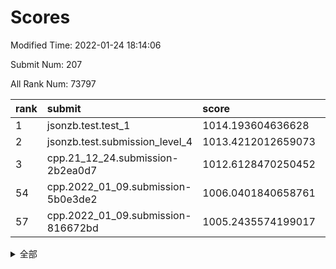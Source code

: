 # Scores

Modified Time: 2022-01-24 18:14:06

Submit Num: 207

All Rank Num: 73797

| rank |               submit               |       score        |       sigma        | pk_num |
| :--- | :--------------------------------- | :----------------- | :----------------- | :----- |
| 1    | jsonzb.test.test_1                 | 1014.193604636628  | 0.8298391783254098 | 1424   |
| 2    | jsonzb.test.submission_level_4     | 1013.4212012659073 | 0.8248953159619435 | 1429   |
| 3    | cpp.21_12_24.submission-2b2ea0d7   | 1012.6128470250452 | 0.8117707511712746 | 1425   |
| 54   | cpp.2022_01_09.submission-5b0e3de2 | 1006.0401840658761 | 0.7298418112948696 | 1431   |
| 57   | cpp.2022_01_09.submission-816672bd | 1005.2435574199017 | 0.7135927217694383 | 1424   |


<details>
<summary>全部</summary>

| rank |                 submit                 |       score        |       sigma        | pk_num |
| :--- | :------------------------------------- | :----------------- | :----------------- | :----- |
| 1    | jsonzb.test.test_1                     | 1014.193604636628  | 0.8298391783254098 | 1424   |
| 2    | jsonzb.test.submission_level_4         | 1013.4212012659073 | 0.8248953159619435 | 1429   |
| 3    | cpp.21_12_24.submission-2b2ea0d7       | 1012.6128470250452 | 0.8117707511712746 | 1425   |
| 4    | gobigger.level_3.submission_level_3_1  | 1012.052636944427  | 0.7974167121571331 | 1427   |
| 5    | gobigger.level_3.submission_level_3_7  | 1011.5112657150852 | 0.7819406024834464 | 1421   |
| 6    | gobigger.level_3.submission_level_3_13 | 1010.9756565040856 | 0.7631344763848787 | 1425   |
| 7    | gobigger.level_3.submission_level_3_0  | 1010.695415489818  | 0.7759109006239072 | 1427   |
| 8    | gobigger.level_3.submission_level_3_6  | 1010.6611308459242 | 0.7961780129761606 | 1427   |
| 9    | gobigger.level_3.submission_level_3_8  | 1010.6411563371156 | 0.7675087944902108 | 1426   |
| 10   | gobigger.level_3.submission_level_3_21 | 1010.581398867586  | 0.7745913700853859 | 1423   |
| 11   | gobigger.level_3.submission_level_3_10 | 1010.512463416349  | 0.7661140474301337 | 1428   |
| 12   | gobigger.level_3.submission_level_3_33 | 1010.3538890569326 | 0.7576627689652675 | 1422   |
| 13   | gobigger.level_3.submission_level_3_29 | 1010.3288078714817 | 0.7506472363796887 | 1426   |
| 14   | gobigger.level_3.submission_level_3_26 | 1010.224237977106  | 0.7633388931076627 | 1421   |
| 15   | gobigger.level_3.submission_level_3_47 | 1010.1788837748164 | 0.7648471700254873 | 1423   |
| 16   | gobigger.level_3.submission_level_3_39 | 1010.1661656417799 | 0.7587623753653038 | 1425   |
| 17   | gobigger.level_3.submission_level_3_30 | 1010.1211686264691 | 0.782185834650077  | 1423   |
| 18   | gobigger.level_3.submission_level_3_49 | 1010.0810733956562 | 0.7693857714465702 | 1423   |
| 19   | gobigger.level_3.submission_level_3_15 | 1010.0657809472567 | 0.7532272007505972 | 1422   |
| 20   | gobigger.level_3.submission_level_3_41 | 1010.000089761515  | 0.7454407753177351 | 1424   |
| 21   | gobigger.level_3.submission_level_3_35 | 1009.9574376247124 | 0.7279145159604434 | 1429   |
| 22   | gobigger.level_3.submission_level_3_45 | 1009.9488051874866 | 0.7678219467833252 | 1429   |
| 23   | gobigger.level_3.submission_level_3_38 | 1009.9049950089259 | 0.7487461930180576 | 1420   |
| 24   | gobigger.level_3.submission_level_3_19 | 1009.8893089080171 | 0.7511228857215597 | 1429   |
| 25   | gobigger.level_3.submission_level_3_14 | 1009.7756001958311 | 0.7486591431501324 | 1425   |
| 26   | gobigger.level_3.submission_level_3_34 | 1009.7542132210591 | 0.7449770487744783 | 1417   |
| 27   | gobigger.level_3.submission_level_3_31 | 1009.7353983109218 | 0.7571745177973638 | 1425   |
| 28   | gobigger.level_3.submission_level_3_28 | 1009.6920527483109 | 0.7370170914997631 | 1430   |
| 29   | gobigger.level_3.submission_level_3_17 | 1009.5744277308168 | 0.7581516962954261 | 1429   |
| 30   | gobigger.level_3.submission_level_3_4  | 1009.573779630459  | 0.7983256182717793 | 1424   |
| 31   | gobigger.level_3.submission_level_3_3  | 1009.5620761353092 | 0.7409896088489406 | 1429   |
| 32   | gobigger.level_3.submission_level_3_20 | 1009.5381313433163 | 0.7689315695767267 | 1426   |
| 33   | gobigger.level_3.submission_level_3_43 | 1009.4648578162299 | 0.7576680503675586 | 1431   |
| 34   | gobigger.level_3.submission_level_3_2  | 1009.4186174543762 | 0.7413363632164786 | 1428   |
| 35   | gobigger.level_3.submission_level_3_27 | 1009.363849877294  | 0.7551608293057186 | 1431   |
| 36   | gobigger.level_3.submission_level_3_37 | 1009.3472331519462 | 0.7507876495383732 | 1424   |
| 37   | gobigger.level_3.submission_level_3_16 | 1009.316004300555  | 0.7505396452994857 | 1430   |
| 38   | gobigger.level_3.submission_level_3_42 | 1009.3126710223177 | 0.7593925181434484 | 1427   |
| 39   | gobigger.level_3.submission_level_3_32 | 1009.2978350896518 | 0.7568033848904508 | 1426   |
| 40   | gobigger.level_3.submission_level_3_48 | 1009.2837990831225 | 0.7783610249066086 | 1432   |
| 41   | gobigger.level_3.submission_level_3_5  | 1009.2622041722873 | 0.7747663307454752 | 1429   |
| 42   | gobigger.level_3.submission_level_3_9  | 1009.2425803597123 | 0.7637865256623358 | 1430   |
| 43   | gobigger.level_3.submission_level_3_23 | 1009.2357560139696 | 0.7665426283050558 | 1421   |
| 44   | gobigger.level_3.submission_level_3_11 | 1009.1896233769842 | 0.7466263859858316 | 1422   |
| 45   | gobigger.level_3.submission_level_3_40 | 1008.9391777767163 | 0.7312340720587559 | 1431   |
| 46   | gobigger.level_3.submission_level_3_22 | 1008.7990308228807 | 0.7668383049064189 | 1426   |
| 47   | gobigger.level_3.submission_level_3_46 | 1008.7739854486006 | 0.7305653163186275 | 1420   |
| 48   | gobigger.level_3.submission_level_3_44 | 1008.6853518429674 | 0.7427437986894372 | 1423   |
| 49   | gobigger.level_3.submission_level_3_12 | 1008.6769301821855 | 0.7553871069500091 | 1431   |
| 50   | gobigger.level_3.submission_level_3_24 | 1008.5731458457111 | 0.7380636269337003 | 1425   |
| 51   | gobigger.level_3.submission_level_3_36 | 1008.4459404849506 | 0.7714295824454912 | 1422   |
| 52   | gobigger.level_3.submission_level_3_25 | 1008.409844553937  | 0.7459365654904386 | 1422   |
| 53   | gobigger.level_3.submission_level_3_18 | 1007.4436940192076 | 0.7386959028924304 | 1427   |
| 54   | cpp.2022_01_09.submission-5b0e3de2     | 1006.0401840658761 | 0.7298418112948696 | 1431   |
| 55   | gobigger.level_1.submission_level_1_23 | 1005.7337729051253 | 0.7191877527254423 | 1431   |
| 56   | gobigger.level_1.submission_level_1_32 | 1005.3527249433213 | 0.713742451345709  | 1430   |
| 57   | cpp.2022_01_09.submission-816672bd     | 1005.2435574199017 | 0.7135927217694383 | 1424   |
| 58   | gobigger.level_1.submission_level_1_6  | 1004.9689640394301 | 0.7217001860030725 | 1427   |
| 59   | gobigger.level_1.submission_level_1_46 | 1004.7693736114289 | 0.7173264212366033 | 1425   |
| 60   | gobigger.level_1.submission_level_1_48 | 1004.6932422989436 | 0.71581361594636   | 1428   |
| 61   | gobigger.level_1.submission_level_1_7  | 1004.6451681412757 | 0.714477045889991  | 1427   |
| 62   | gobigger.level_1.submission_level_1_35 | 1004.3905015093662 | 0.726940043843509  | 1424   |
| 63   | gobigger.level_1.submission_level_1_10 | 1004.2853552148715 | 0.7252431884923379 | 1427   |
| 64   | gobigger.level_1.submission_level_1_22 | 1004.2132683257031 | 0.7112724958013801 | 1430   |
| 65   | gobigger.level_1.submission_level_1_36 | 1004.1998015897619 | 0.7038025449009041 | 1426   |
| 66   | gobigger.level_1.submission_level_1_5  | 1004.1295370590327 | 0.7151426862216537 | 1429   |
| 67   | gobigger.level_1.submission_level_1_2  | 1004.081180184102  | 0.7170971058635331 | 1424   |
| 68   | gobigger.level_1.submission_level_1_49 | 1003.9531252598653 | 0.7233441053749919 | 1423   |
| 69   | gobigger.level_1.submission_level_1_12 | 1003.8418043627987 | 0.7193873422289513 | 1420   |
| 70   | gobigger.level_1.submission_level_1_26 | 1003.7573859993096 | 0.7238217835998965 | 1424   |
| 71   | gobigger.level_1.submission_level_1_8  | 1003.7537720012176 | 0.7081398906256269 | 1427   |
| 72   | gobigger.level_1.submission_level_1_41 | 1003.705634540297  | 0.7144540967322903 | 1427   |
| 73   | gobigger.level_1.submission_level_1_38 | 1003.664949200312  | 0.7182546898702821 | 1428   |
| 74   | gobigger.level_1.submission_level_1_20 | 1003.6508479902004 | 0.7221143622835516 | 1425   |
| 75   | gobigger.level_1.submission_level_1_28 | 1003.5914770109815 | 0.733487253539575  | 1424   |
| 76   | gobigger.level_1.submission_level_1_42 | 1003.4395079833213 | 0.7228057889731085 | 1427   |
| 77   | gobigger.level_1.submission_level_1_14 | 1003.3757426087647 | 0.7142126613429297 | 1426   |
| 78   | gobigger.level_1.submission_level_1_0  | 1003.3560431934953 | 0.7129838875022898 | 1423   |
| 79   | gobigger.level_1.submission_level_1_11 | 1003.2773998786341 | 0.7046104152420809 | 1430   |
| 80   | gobigger.level_1.submission_level_1_1  | 1003.2740027117568 | 0.7113423646612423 | 1429   |
| 81   | gobigger.level_1.submission_level_1_21 | 1003.2454366119905 | 0.7080852808921962 | 1427   |
| 82   | gobigger.level_1.submission_level_1_34 | 1003.1136270974308 | 0.7221627948965085 | 1421   |
| 83   | gobigger.level_1.submission_level_1_31 | 1003.1117239106809 | 0.7042077469263894 | 1430   |
| 84   | gobigger.level_1.submission_level_1_45 | 1003.1001606630286 | 0.7301581571282442 | 1426   |
| 85   | gobigger.level_1.submission_level_1_44 | 1003.0890887322939 | 0.714176344614701  | 1425   |
| 86   | gobigger.level_1.submission_level_1_40 | 1003.0830210311574 | 0.70809305629024   | 1419   |
| 87   | gobigger.level_1.submission_level_1_37 | 1003.0338644147525 | 0.7143291043870706 | 1424   |
| 88   | gobigger.level_1.submission_level_1_16 | 1003.0105678728161 | 0.7138880763915157 | 1426   |
| 89   | gobigger.level_1.submission_level_1_27 | 1003.0047753481034 | 0.7110973522256885 | 1425   |
| 90   | gobigger.level_1.submission_level_1_9  | 1002.9925241941819 | 0.7038765804542639 | 1427   |
| 91   | gobigger.level_1.submission_level_1_29 | 1002.9650034293176 | 0.718416835394151  | 1428   |
| 92   | gobigger.level_1.submission_level_1_30 | 1002.9486837551557 | 0.707978395420214  | 1427   |
| 93   | gobigger.level_1.submission_level_1_19 | 1002.9394166402318 | 0.7157237045348921 | 1422   |
| 94   | gobigger.level_1.submission_level_1_25 | 1002.8541158049459 | 0.7087733361724489 | 1430   |
| 95   | gobigger.level_1.submission_level_1_4  | 1002.790454051945  | 0.7087219986791108 | 1427   |
| 96   | gobigger.level_1.submission_level_1_18 | 1002.7567742721511 | 0.7100665708297238 | 1431   |
| 97   | gobigger.level_1.submission_level_1_13 | 1002.7047447319096 | 0.7274577688374556 | 1426   |
| 98   | gobigger.level_1.submission_level_1_17 | 1002.66726367182   | 0.7177420468738274 | 1420   |
| 99   | gobigger.level_1.submission_level_1_47 | 1002.6521337461298 | 0.7170441275271746 | 1431   |
| 100  | gobigger.level_1.submission_level_1_33 | 1002.5873151135177 | 0.7150546856493935 | 1426   |
| 101  | gobigger.level_1.submission_level_1_43 | 1002.5718913991035 | 0.7159936486822399 | 1425   |
| 102  | gobigger.level_1.submission_level_1_39 | 1002.5343433633444 | 0.7175898539867983 | 1426   |
| 103  | gobigger.level_1.submission_level_1_15 | 1002.3135199825317 | 0.7117604617343446 | 1426   |
| 104  | gobigger.level_1.submission_level_1_3  | 1001.9703540107116 | 0.720133250007473  | 1425   |
| 105  | gobigger.level_1.submission_level_1_24 | 1001.7336409749959 | 0.7055583277556932 | 1430   |
| 106  | gobigger.random.submission_random_14   | 997.1207509109777  | 0.699534676544568  | 1431   |
| 107  | gobigger.random.submission_random_18   | 997.0802817724143  | 0.7102806820489055 | 1424   |
| 108  | gobigger.random.submission_random_33   | 997.0084252802412  | 0.7117163495836922 | 1424   |
| 109  | gobigger.random.submission_random_13   | 996.7217284739112  | 0.7137820762303357 | 1427   |
| 110  | gobigger.random.submission_random_24   | 996.5910831672949  | 0.7221811956620199 | 1427   |
| 111  | gobigger.random.submission_random_22   | 996.4787467680775  | 0.7259136921600174 | 1421   |
| 112  | gobigger.random.submission_random_41   | 996.4624052710268  | 0.7116732129990302 | 1425   |
| 113  | gobigger.random.submission_random_27   | 996.4439359194109  | 0.7109628888765472 | 1425   |
| 114  | gobigger.random.submission_random_23   | 996.4340164612101  | 0.7182304226150152 | 1423   |
| 115  | gobigger.random.submission_random_48   | 996.4127234386926  | 0.7165225715225717 | 1426   |
| 116  | gobigger.random.submission_random_8    | 996.2192388596047  | 0.7160423110598011 | 1423   |
| 117  | gobigger.random.submission_random_44   | 996.1951046947436  | 0.716246402415098  | 1428   |
| 118  | gobigger.random.submission_random_30   | 996.1873104538014  | 0.70992086640692   | 1427   |
| 119  | gobigger.random.submission_random_45   | 996.1792887582214  | 0.7217429542554481 | 1430   |
| 120  | gobigger.random.submission_random_47   | 996.1687678652876  | 0.7234211455556019 | 1423   |
| 121  | gobigger.random.submission_random_28   | 996.135092806681   | 0.7150595637973318 | 1428   |
| 122  | gobigger.random.submission_random_46   | 996.1119308035104  | 0.719363403953297  | 1430   |
| 123  | gobigger.random.submission_random_7    | 996.0196222421198  | 0.7137730831547086 | 1422   |
| 124  | gobigger.random.submission_random_19   | 995.9794848666036  | 0.7116182612960454 | 1431   |
| 125  | gobigger.random.submission_random_25   | 995.9489118846088  | 0.720188252415946  | 1428   |
| 126  | gobigger.random.submission_random_1    | 995.930865915164   | 0.7111303063818354 | 1422   |
| 127  | gobigger.random.submission_random_16   | 995.9280293453144  | 0.7179384292902956 | 1428   |
| 128  | gobigger.random.submission_random_12   | 995.9268811197796  | 0.7268229380511723 | 1424   |
| 129  | gobigger.random.submission_random_20   | 995.9091551651693  | 0.7146831248307493 | 1428   |
| 130  | gobigger.random.submission_random_49   | 995.8491672297322  | 0.7125552821010821 | 1424   |
| 131  | gobigger.random.submission_random_17   | 995.8044158997424  | 0.7093052591372853 | 1425   |
| 132  | gobigger.random.submission_random_42   | 995.7862898349034  | 0.7025638514051481 | 1426   |
| 133  | gobigger.random.submission_random_9    | 995.7794557303444  | 0.7264582870138573 | 1429   |
| 134  | gobigger.random.submission_random_21   | 995.7472644638204  | 0.7039500066546311 | 1428   |
| 135  | gobigger.random.submission_random_26   | 995.6972505423685  | 0.70628233742736   | 1429   |
| 136  | gobigger.random.submission_random_31   | 995.6823935583125  | 0.7163156609901435 | 1417   |
| 137  | gobigger.random.submission_random_3    | 995.6799086773343  | 0.7274592741447717 | 1428   |
| 138  | gobigger.random.submission_random_6    | 995.6730950660624  | 0.7103959399422966 | 1424   |
| 139  | gobigger.random.submission_random_15   | 995.5534160236787  | 0.7010746160618176 | 1428   |
| 140  | gobigger.random.submission_random_5    | 995.5383945011174  | 0.7109250283991229 | 1424   |
| 141  | gobigger.random.submission_random_43   | 995.4953455091716  | 0.7298043372963069 | 1423   |
| 142  | gobigger.random.submission_random_32   | 995.4355478297235  | 0.7138326868727846 | 1421   |
| 143  | gobigger.random.submission_random_29   | 995.4030645081943  | 0.7051568724475703 | 1423   |
| 144  | gobigger.random.submission_random_10   | 995.3682433508548  | 0.719042175606476  | 1430   |
| 145  | gobigger.random.submission_random_34   | 995.3233863632038  | 0.7016619722080182 | 1429   |
| 146  | gobigger.random.submission_random_2    | 995.2448752685159  | 0.7141860427934538 | 1427   |
| 147  | gobigger.random.submission_random_36   | 995.1723617738237  | 0.7101381310819326 | 1427   |
| 148  | gobigger.random.submission_random_4    | 995.0251311906027  | 0.7200896795676185 | 1424   |
| 149  | gobigger.random.submission_random_37   | 994.9841076799164  | 0.7327753361664782 | 1432   |
| 150  | gobigger.random.submission_random_0    | 994.9803193895145  | 0.7205918824323372 | 1423   |
| 151  | gobigger.random.submission_random_39   | 994.9221041166926  | 0.7175155751548612 | 1420   |
| 152  | gobigger.random.submission_random_11   | 994.666241649664   | 0.7196829026360992 | 1430   |
| 153  | gobigger.random.submission_random_40   | 994.662473460683   | 0.702067659791041  | 1425   |
| 154  | gobigger.random.submission_random_38   | 994.5595394000565  | 0.7009955113035523 | 1430   |
| 155  | gobigger.random.submission_random_35   | 993.9488552686546  | 0.709907493302955  | 1429   |
| 156  | gobigger.level_2.submission_level_2_13 | 993.8952687136068  | 0.7418152772851957 | 1429   |
| 157  | gobigger.level_2.submission_level_2_24 | 993.7570523272334  | 0.7349881090146387 | 1425   |
| 158  | gobigger.level_2.submission_level_2_23 | 993.6125756220245  | 0.7182619715050949 | 1428   |
| 159  | gobigger.level_2.submission_level_2_38 | 993.2021611377011  | 0.7350844532774293 | 1425   |
| 160  | gobigger.level_2.submission_level_2_48 | 993.1510879665198  | 0.733487045833953  | 1431   |
| 161  | gobigger.level_2.submission_level_2_5  | 993.0861372347905  | 0.7510942276643687 | 1427   |
| 162  | gobigger.level_2.submission_level_2_21 | 993.0495830008703  | 0.7351776277430051 | 1427   |
| 163  | gobigger.level_2.submission_level_2_4  | 992.920572391289   | 0.7517446020617674 | 1426   |
| 164  | gobigger.level_2.submission_level_2_9  | 992.8939420078409  | 0.7283710977948593 | 1420   |
| 165  | gobigger.level_2.submission_level_2_2  | 992.8743596214836  | 0.7320376918464692 | 1427   |
| 166  | gobigger.level_2.submission_level_2_47 | 992.7458856586769  | 0.7399566022899253 | 1426   |
| 167  | gobigger.level_2.submission_level_2_44 | 992.7318930524805  | 0.7407291896790031 | 1423   |
| 168  | gobigger.level_2.submission_level_2_36 | 992.7074490870631  | 0.7530789896170771 | 1426   |
| 169  | gobigger.level_2.submission_level_2_32 | 992.5722451529839  | 0.7416771604957219 | 1426   |
| 170  | gobigger.level_2.submission_level_2_34 | 992.5336133281986  | 0.7445308443218442 | 1424   |
| 171  | gobigger.level_2.submission_level_2_35 | 992.4246175337391  | 0.7299489678103876 | 1427   |
| 172  | gobigger.level_2.submission_level_2_30 | 992.3619740681172  | 0.7321743908782414 | 1426   |
| 173  | gobigger.level_2.submission_level_2_40 | 992.3278281442595  | 0.7497412240801538 | 1428   |
| 174  | gobigger.level_2.submission_level_2_45 | 992.3059431502355  | 0.7547495622440249 | 1422   |
| 175  | gobigger.level_2.submission_level_2_49 | 992.2818051744825  | 0.7404151452006392 | 1428   |
| 176  | gobigger.level_2.submission_level_2_17 | 992.2541747775507  | 0.7521076452115938 | 1432   |
| 177  | gobigger.level_2.submission_level_2_0  | 992.2233662748672  | 0.7504412280124045 | 1424   |
| 178  | gobigger.level_2.submission_level_2_28 | 992.2133189637655  | 0.7432045956916792 | 1424   |
| 179  | gobigger.level_2.submission_level_2_25 | 992.1296414685792  | 0.7473532573744092 | 1428   |
| 180  | gobigger.level_2.submission_level_2_8  | 992.1060256644702  | 0.7366692269775089 | 1427   |
| 181  | gobigger.level_2.submission_level_2_6  | 992.0569607980333  | 0.7431692912726868 | 1425   |
| 182  | gobigger.level_2.submission_level_2_22 | 992.0505741665868  | 0.7408775694665449 | 1426   |
| 183  | gobigger.level_2.submission_level_2_10 | 992.0307778271497  | 0.7318557099899128 | 1427   |
| 184  | gobigger.level_2.submission_level_2_19 | 991.9426810993784  | 0.7416924401356513 | 1427   |
| 185  | gobigger.level_2.submission_level_2_15 | 991.8861355876027  | 0.7430695355249126 | 1427   |
| 186  | gobigger.level_2.submission_level_2_42 | 991.8266111455146  | 0.7515916993686165 | 1428   |
| 187  | gobigger.level_2.submission_level_2_31 | 991.8104412952107  | 0.7572794310257596 | 1427   |
| 188  | gobigger.level_2.submission_level_2_1  | 991.7174962643574  | 0.7533790028760982 | 1427   |
| 189  | gobigger.level_2.submission_level_2_12 | 991.6050438421238  | 0.7536913311557277 | 1429   |
| 190  | gobigger.level_2.submission_level_2_41 | 991.5815279002327  | 0.7474415843682362 | 1425   |
| 191  | gobigger.level_2.submission_level_2_26 | 991.5537065068022  | 0.7469864230942233 | 1426   |
| 192  | gobigger.level_2.submission_level_2_46 | 991.4316683767943  | 0.7722474994032512 | 1419   |
| 193  | gobigger.level_2.submission_level_2_18 | 991.3240980845519  | 0.7447780594877887 | 1427   |
| 194  | gobigger.level_2.submission_level_2_33 | 991.269307418822   | 0.7541918524850348 | 1430   |
| 195  | gobigger.level_2.submission_level_2_39 | 991.1363870872628  | 0.74148828844965   | 1426   |
| 196  | gobigger.level_2.submission_level_2_37 | 991.1334256245784  | 0.7465479005526255 | 1423   |
| 197  | gobigger.level_2.submission_level_2_43 | 991.1268493965109  | 0.7622577390010176 | 1426   |
| 198  | gobigger.level_2.submission_level_2_27 | 991.1033000192463  | 0.7461262272526606 | 1421   |
| 199  | gobigger.level_2.submission_level_2_29 | 991.0874826477929  | 0.7858442717215021 | 1431   |
| 200  | gobigger.level_2.submission_level_2_14 | 990.9066119398765  | 0.7518099107073255 | 1428   |
| 201  | gobigger.level_2.submission_level_2_20 | 990.8911019850723  | 0.7419998199862834 | 1428   |
| 202  | gobigger.level_2.submission_level_2_3  | 990.8227205856829  | 0.7613461285639344 | 1427   |
| 203  | gobigger.level_2.submission_level_2_16 | 990.7807403814218  | 0.7721522931793725 | 1423   |
| 204  | gobigger.level_2.submission_level_2_7  | 990.5535087006626  | 0.7460161487545865 | 1425   |
| 205  | gobigger.level_2.submission_level_2_11 | 990.1592157582901  | 0.7477625119417076 | 1432   |
| 206  | gobigger.none.submission_none_1        | 976.7782618627632  | 1.3479778076119513 | 1427   |
| 207  | gobigger.none.submission_none_0        | 976.668602454656   | 1.5120701255516644 | 1421   |

</details>